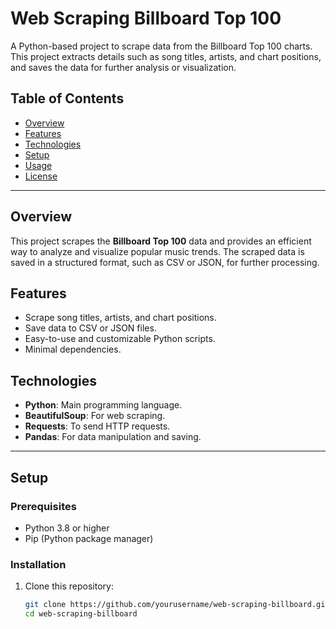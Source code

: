 # Web Scraping Billboard Top 100

A Python-based project to scrape data from the Billboard Top 100 charts. This project extracts details such as song titles, artists, and chart positions, and saves the data for further analysis or visualization.

## Table of Contents
- [Overview](#overview)
- [Features](#features)
- [Technologies](#technologies)
- [Setup](#setup)
- [Usage](#usage)
- [License](#license)

---

## Overview
This project scrapes the **Billboard Top 100** data and provides an efficient way to analyze and visualize popular music trends. The scraped data is saved in a structured format, such as CSV or JSON, for further processing.

## Features
- Scrape song titles, artists, and chart positions.
- Save data to CSV or JSON files.
- Easy-to-use and customizable Python scripts.
- Minimal dependencies.

## Technologies
- **Python**: Main programming language.
- **BeautifulSoup**: For web scraping.
- **Requests**: To send HTTP requests.
- **Pandas**: For data manipulation and saving.

---

## Setup
### Prerequisites
- Python 3.8 or higher
- Pip (Python package manager)

### Installation
1. Clone this repository:
   ```bash
   git clone https://github.com/yourusername/web-scraping-billboard.git
   cd web-scraping-billboard
